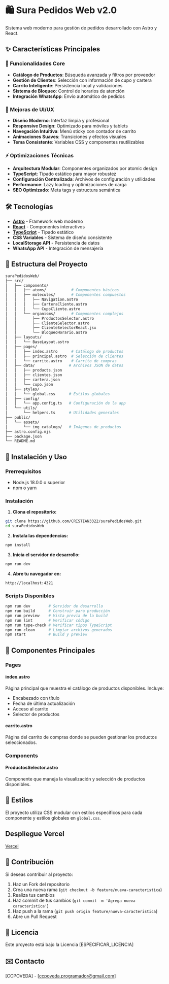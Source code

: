 # 🛍️ Sura Pedidos Web v2.0

Sistema web moderno para gestión de pedidos desarrollado con Astro y React.

## ✨ Características Principales

### 🎯 Funcionalidades Core
- **Catálogo de Productos**: Búsqueda avanzada y filtros por proveedor
- **Gestión de Clientes**: Selección con información de cupo y cartera
- **Carrito Inteligente**: Persistencia local y validaciones
- **Sistema de Bloqueo**: Control de horarios de atención
- **Integración WhatsApp**: Envío automático de pedidos

### 🎨 Mejoras de UI/UX
- **Diseño Moderno**: Interfaz limpia y profesional
- **Responsive Design**: Optimizado para móviles y tablets
- **Navegación Intuitiva**: Menú sticky con contador de carrito
- **Animaciones Suaves**: Transiciones y efectos visuales
- **Tema Consistente**: Variables CSS y componentes reutilizables

### ⚡ Optimizaciones Técnicas
- **Arquitectura Modular**: Componentes organizados por atomic design
- **TypeScript**: Tipado estático para mayor robustez
- **Configuración Centralizada**: Archivos de configuración y utilidades
- **Performance**: Lazy loading y optimizaciones de carga
- **SEO Optimizado**: Meta tags y estructura semántica

## 🛠️ Tecnologías

- **[Astro](https://astro.build/)** - Framework web moderno
- **[React](https://reactjs.org/)** - Componentes interactivos
- **[TypeScript](https://www.typescriptlang.org/)** - Tipado estático
- **CSS Variables** - Sistema de diseño consistente
- **LocalStorage API** - Persistencia de datos
- **WhatsApp API** - Integración de mensajería

## 📁 Estructura del Proyecto
```bash
suraPedidosWeb/
├── src/
│   ├── components/
│   │   ├── atoms/           # Componentes básicos
│   │   ├── molecules/       # Componentes compuestos
│   │   │   ├── Navigation.astro
│   │   │   ├── CarteraCliente.astro
│   │   │   └── CupoCliente.astro
│   │   └── organisms/       # Componentes complejos
│   │       ├── ProductosSelector.astro
│   │       ├── ClienteSelector.astro
│   │       ├── ClienteSelectorReact.jsx
│   │       └── BloqueoHorario.astro
│   ├── layouts/
│   │   └── BaseLayout.astro
│   ├── pages/
│   │   ├── index.astro      # Catálogo de productos
│   │   ├── principal.astro  # Selección de clientes
│   │   └── carrito.astro    # Carrito de compras
│   ├── data/               # Archivos JSON de datos
│   │   ├── products.json
│   │   ├── clientes.json
│   │   ├── cartera.json
│   │   └── cupo.json
│   ├── styles/
│   │   └── global.css      # Estilos globales
│   ├── config/
│   │   └── app.config.ts   # Configuración de la app
│   └── utils/
│       └── helpers.ts      # Utilidades generales
├── public/
│   └── assets/
│       └── img_catalogo/   # Imágenes de productos
├── astro.config.mjs
├── package.json
└── README.md
```

## 🚀 Instalación y Uso

### Prerrequisitos
- Node.js 18.0.0 o superior
- npm o yarn

### Instalación

1. **Clona el repositorio:**
```bash
git clone https://github.com/CRISTIAN3322/suraPedidosWeb.git
cd suraPedidosWeb
```

2. **Instala las dependencias:**
```bash
npm install
```

3. **Inicia el servidor de desarrollo:**
```bash
npm run dev
```

4. **Abre tu navegador en:**
```
http://localhost:4321
```

### Scripts Disponibles

```bash
npm run dev        # Servidor de desarrollo
npm run build      # Construir para producción
npm run preview    # Vista previa de la build
npm run lint       # Verificar código
npm run type-check # Verificar tipos TypeScript
npm run clean      # Limpiar archivos generados
npm start          # Build y preview
```

## 📝 Componentes Principales

### Pages

#### index.astro
Página principal que muestra el catálogo de productos disponibles. Incluye:
- Encabezado con título
- Fecha de última actualización
- Acceso al carrito
- Selector de productos

#### carrito.astro
Página del carrito de compras donde se pueden gestionar los productos seleccionados.

### Components

#### ProductosSelector.astro
Componente que maneja la visualización y selección de productos disponibles.

## 🎨 Estilos

El proyecto utiliza CSS modular con estilos específicos para cada componente y estilos globales en `global.css`.

## Despliegue Vercel
[Vercel](https://sura-pedidos-web.vercel.app)

## 🤝 Contribución

Si deseas contribuir al proyecto:

1. Haz un Fork del repositorio
2. Crea una nueva rama (`git checkout -b feature/nueva-caracteristica`)
3. Realiza tus cambios
4. Haz commit de tus cambios (`git commit -m 'Agrega nueva característica'`)
5. Haz push a la rama (`git push origin feature/nueva-caracteristica`)
6. Abre un Pull Request

## 📄 Licencia

Este proyecto está bajo la Licencia [ESPECIFICAR_LICENCIA]

## ✉️ Contacto

[CCPOVEDA] - [ccpoveda.programador@gmail.com]